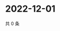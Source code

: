 # 2022-12-01

共 0 条

<!-- BEGIN WEIBO -->
<!-- 最后更新时间 Thu Dec 01 2022 13:14:43 GMT+0800 (China Standard Time) -->

<!-- END WEIBO -->
